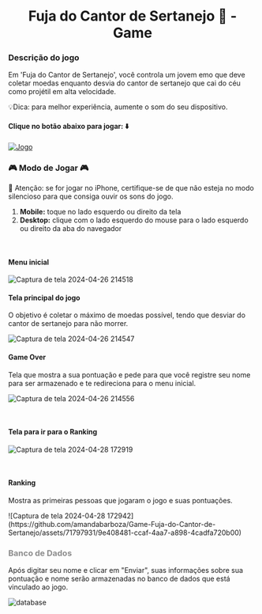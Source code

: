 <h1 style="text-align: center;"><b> Fuja do Cantor de Sertanejo 🏃 - Game </b></h1>

<h3><b>Descrição do jogo</b></h3>


Em 'Fuja do Cantor de Sertanejo', você controla um jovem emo que deve coletar moedas enquanto desvia do cantor de sertanejo que cai do céu como projétil em alta velocidade.


<p>💡Dica: para melhor experiência, aumente o som do seu dispositivo. </p>



<h4>Clique no botão abaixo para jogar: ⬇️</h4>

[![Jogo](https://img.shields.io/website?label=Fuja-do-Cantor-de-Sertanejo&style=for-the-badge&url=https://spacewarsed.netlify.app/)](https://fuja-do-cantor-de-sertanejo.netlify.app/)




<h3><b>🎮 Modo de Jogar 🎮</b></h3> 

<p> 🚨 Atenção: se for jogar no iPhone, certifique-se de que não esteja no modo silencioso para que consiga ouvir os sons do jogo. </p>

<ol>
  <li><b>Mobile:</b> toque no lado esquerdo ou direito da tela </li>
  <li><b>Desktop:</b> clique com o lado esquerdo do mouse para o lado esquerdo ou direito da aba do navegador</li>
</ol>

<br>

<h4>Menu inicial</h4>

![Captura de tela 2024-04-26 214518](https://github.com/amandabarboza/Game-Fuja-do-Cantor-de-Sertanejo/assets/71797931/49b696f8-c3c5-4680-bb49-341ae7149592)
<br>

<h4>Tela principal do jogo</h4>
<p> O objetivo é coletar o máximo de moedas possível, tendo que desviar do cantor de sertanejo para não morrer. </p>

![Captura de tela 2024-04-26 214547](https://github.com/amandabarboza/Game-Fuja-do-Cantor-de-Sertanejo/assets/71797931/547b69ab-911d-4f6a-8ee2-38fed6a0b37b)


<h4>Game Over</h4> <p>Tela que mostra a sua pontuação e pede para que você registre seu nome para ser armazenado e te redireciona para o menu inicial.</p>

![Captura de tela 2024-04-26 214556](https://github.com/amandabarboza/Game-Fuja-do-Cantor-de-Sertanejo/assets/71797931/6ad734bd-8ee7-428a-b255-71a3593d9fdf)

<br>

<h4>Tela para ir para o Ranking</h4>

![Captura de tela 2024-04-28 172919](https://github.com/amandabarboza/Game-Fuja-do-Cantor-de-Sertanejo/assets/71797931/d95016c6-702d-4752-8bd0-ddeffb696457)

<br>


<h4>Ranking</h4>
<p>Mostra as primeiras pessoas que jogaram o jogo e suas pontuações.</p>
![Captura de tela 2024-04-28 172942](https://github.com/amandabarboza/Game-Fuja-do-Cantor-de-Sertanejo/assets/71797931/9e408481-ccaf-4aa7-a898-4cadfa720b00)

<br>


<h3 style="color: rgb(141, 141, 141);"> Banco de Dados </h3> 
<p>Após digitar seu nome e clicar em "Enviar", suas informações sobre sua pontuação e nome serão armazenadas no banco de dados que está vinculado ao jogo. </p>

![database](https://github.com/amandabarboza/Game-Fuja-do-Cantor-de-Sertanejo/assets/71797931/b8540dae-579b-4b12-ba52-6ffdf2e1e041)

